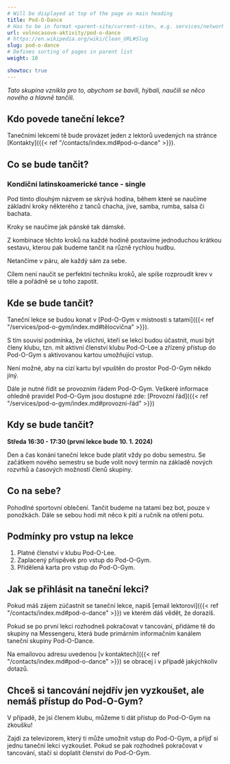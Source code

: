 ```yaml
---
# Will be displayed at top of the page as main heading
title: Pod-O-Dance
# Has to be in format <parent-site/current-site>, e.g. services/network (notice missing slash at the beginning)
url: volnocasove-aktivity/pod-o-dance
# https://en.wikipedia.org/wiki/Clean_URL#Slug
slug: pod-o-dance
# Defines sorting of pages in parent list
weight: 10

showtoc: true
---
```


*Tato skupina vznikla pro to, abychom se bavili, hýbali, naučili se něco nového a hlavně tančili.*

## Kdo povede taneční lekce?

Tanečními lekcemi tě bude provázet jeden z lektorů uvedených na stránce [Kontakty]({{< ref "/contacts/index.md#pod-o-dance" >}}).

## Co se bude tančit?

### Kondiční latinskoamerické tance - single

Pod tímto dlouhým názvem se skrývá hodina, během které se naučíme základní kroky některého z tanců chacha, jive, samba, rumba, salsa 
či bachata.

Kroky se naučíme jak pánské tak dámské.

Z kombinace těchto kroků na každé hodině postavíme jednoduchou krátkou sestavu, kterou pak budeme tančit na různě rychlou hudbu.

Netančíme v páru, ale každý sám za sebe.

Cílem není naučit se perfektní techniku kroků, ale spíše rozproudit krev v těle a pořádně se u toho zapotit.

## Kde se bude tančit?

Taneční lekce se budou konat v [Pod-O-Gym v místnosti s tatami]({{< ref "/services/pod-o-gym/index.md#tělocvična" >}}).

S tím souvisí podmínka, že všichni, kteří se lekcí budou účastnit, musí být členy klubu, tzn. mít aktivní členství klubu Pod-O-Lee a zřízený přístup do Pod-O-Gym s aktivovanou kartou umožňující vstup.

Není možné, aby na cizí kartu byl vpuštěn do prostor Pod-O-Gym někdo jiný.

Dále je nutné řídit se provozním řádem Pod-O-Gym. Veškeré informace ohledně pravidel Pod-O-Gym jsou dostupné zde: [Provozní řád]({{< ref "/services/pod-o-gym/index.md#provozní-řád" >}})

## Kdy se bude tančit?

**Středa 16:30 - 17:30 (první lekce bude 10. 1. 2024)**

Den a čas konání taneční lekce bude platit vždy po dobu semestru. Se začátkem nového semestru se bude volit nový termín na základě nových rozvrhů a časových možností členů skupiny.

## Co na sebe?

Pohodlné sportovní oblečení. Tančit budeme na tatami bez bot, pouze v ponožkách. Dále se sebou hodí mít něco k pití a ručník na otření potu.

## Podmínky pro vstup na lekce

1. Platné členství v klubu Pod-O-Lee.
2. Zaplacený příspěvek pro vstup do Pod-O-Gym.  
3. Přidělená karta pro vstup do Pod-O-Gym.

## Jak se přihlásit na taneční lekci?

Pokud máš zájem zúčastnit se taneční lekce, napiš [email lektorovi]({{< ref "/contacts/index.md#pod-o-dance" >}}) ve kterém dáš vědět, že dorazíš.

Pokud se po první lekci rozhodneš pokračovat v tancování, přidáme tě do skupiny na Messengeru, která bude primárním informačním kanálem taneční skupiny Pod-O-Dance.

Na emailovou adresu uvedenou [v kontaktech]({{< ref "/contacts/index.md#pod-o-dance" >}}) se obracej i v případě jakýchkoliv dotazů.

## Chceš si tancování nejdřív jen vyzkoušet, ale nemáš přístup do Pod-O-Gym?

V případě, že jsi členem klubu, můžeme ti dát přístup do Pod-O-Gym na zkoušku!

Zajdi za televizorem, který ti může umožnit vstup do Pod-O-Gym, a přijď si jednu taneční lekci vyzkoušet. Pokud se pak rozhodneš pokračovat v tancování, stačí si doplatit členství do Pod-O-Gym.
